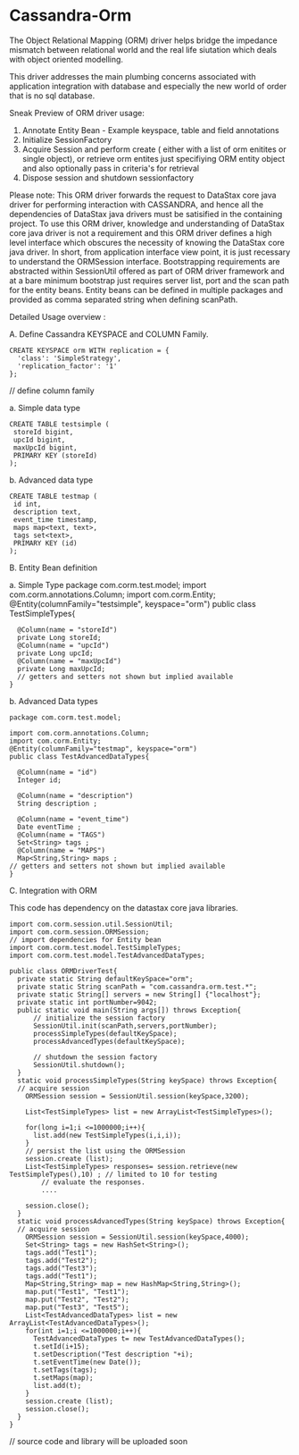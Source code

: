Cassandra-Orm
=============

The Object Relational Mapping (ORM) driver helps bridge the impedance mismatch between relational world and the real life siutation which deals with object oriented modelling.

This driver addresses the main plumbing concerns associated with application integration with database and especially the new world of order that is no sql database.

Sneak Preview of ORM driver usage:

  1. Annotate Entity Bean - Example keyspace, table and field annotations
  2. Initialize SessionFactory
  3. Acquire Session and perform create ( either with a list of orm enitites or single object), or retrieve orm entites just   specifiying ORM entity object and also optionally pass in criteria's for retrieval
  4. Dispose session and shutdown sessionfactory

Please note: This ORM driver forwards the request to DataStax core java driver for performing interaction with CASSANDRA, and hence all the dependencies of DataStax java drivers must be satisified in the containing project. To use this ORM driver, knowledge and understanding of DataStax core java driver is not a requirement and this ORM driver defines a high level interface which obscures the necessity of knowing the DataStax core java driver. In short, from application interface view point, it is just recessary to understand the ORMSession interface. Bootstrapping requirements are abstracted within SessionUtil offered as part of ORM driver framework and at a bare minimum bootstrap just requires server list, port and the scan path for the entity beans. Entity beans can be defined in multiple packages and provided as comma separated string when defining scanPath.

Detailed Usage overview : 

A. Define Cassandra KEYSPACE and COLUMN Family.

    CREATE KEYSPACE orm WITH replication = {
      'class': 'SimpleStrategy',
      'replication_factor': '1'
    };

// define column family

  a. Simple data type

    CREATE TABLE testsimple (
     storeId bigint,
     upcId bigint,
     maxUpcId bigint,
     PRIMARY KEY (storeId)
    );

  b. Advanced data type

    CREATE TABLE testmap (
     id int,
     description text,
     event_time timestamp,
     maps map<text, text>,
     tags set<text>,
     PRIMARY KEY (id)
    );

B. Entity Bean definition

  a. Simple Type 
    package com.corm.test.model;
    import com.corm.annotations.Column;
    import com.corm.Entity;
    @Entity(columnFamily="testsimple", keyspace="orm")
    public class TestSimpleTypes{
    
      @Column(name = "storeId")
      private Long storeId;
      @Column(name = "upcId")
      private Long upcId;
      @Column(name = "maxUpcId")
      private Long maxUpcId;
      // getters and setters not shown but implied available
    }

  b. Advanced Data types

    package com.corm.test.model;
    
    import com.corm.annotations.Column;
    import com.corm.Entity;
    @Entity(columnFamily="testmap", keyspace="orm")
    public class TestAdvancedDataTypes{
    
      @Column(name = "id")
      Integer id;
      
      @Column(name = "description")
      String description ;
      
      @Column(name = "event_time")
      Date eventTime ;
      @Column(name = "TAGS")
      Set<String> tags ;
      @Column(name = "MAPS")
      Map<String,String> maps ;
    // getters and setters not shown but implied available
    }


C. Integration with ORM

 This code has dependency on the datastax core java libraries.

    import com.corm.session.util.SessionUtil;
    import com.corm.session.ORMSession;
    // import dependencies for Entity bean 
    import com.corm.test.model.TestSimpleTypes;
    import com.corm.test.model.TestAdvancedDataTypes;
    
    public class ORMDriverTest{
      private static String defaultKeySpace="orm";
      private static String scanPath = "com.cassandra.orm.test.*";
      private static String[] servers = new String[] {"localhost"};
      private static int portNumber=9042;
      public static void main(String args[]) throws Exception{
          // initialize the session factory
          SessionUtil.init(scanPath,servers,portNumber);
          processSimpleTypes(defaultKeySpace);
          processAdvancedTypes(defaultKeySpace);
         
          // shutdown the session factory
          SessionUtil.shutdown();
      }
      static void processSimpleTypes(String keySpace) throws Exception{
      // acquire session
        ORMSession session = SessionUtil.session(keySpace,3200);
        
        List<TestSimpleTypes> list = new ArrayList<TestSimpleTypes>();
        
        for(long i=1;i <=1000000;i++){
          list.add(new TestSimpleTypes(i,i,i));
        }
        // persist the list using the ORMSession
        session.create (list);
        List<TestSimpleTypes> responses= session.retrieve(new TestSimpleTypes(),10) ; // limited to 10 for testing
            // evaluate the responses.
            ....
            
        session.close();
      }
      static void processAdvancedTypes(String keySpace) throws Exception{
      // acquire session
        ORMSession session = SessionUtil.session(keySpace,4000);
        Set<String> tags = new HashSet<String>();
        tags.add("Test1");
        tags.add("Test2");
        tags.add("Test3");
        tags.add("Test1");
        Map<String,String> map = new HashMap<String,String>();
        map.put("Test1", "Test1");
        map.put("Test2", "Test2");
        map.put("Test3", "Test5");
        List<TestAdvancedDataTypes> list = new ArrayList<TestAdvancedDataTypes>();
        for(int i=1;i <=1000000;i++){
          TestAdvancedDataTypes t= new TestAdvancedDataTypes();
          t.setId(i+15);
          t.setDescription("Test description "+i);
          t.setEventTime(new Date());
          t.setTags(tags);
          t.setMaps(map);
          list.add(t);
        }
        session.create (list);
        session.close();
      }
    }

// source code and library will be uploaded soon
